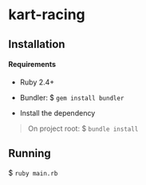 # kart-racing

## Installation

#### Requirements

* Ruby 2.4+

* Bundler:
$ `gem install bundler`

* Install the dependency
> On project root:
$ `bundle install`

## Running 

$ `ruby main.rb`